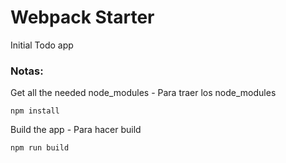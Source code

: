 # Webpack Starter
Initial Todo app

### Notas:
Get all the needed node_modules - Para traer los node_modules
```
npm install
```

Build the app - Para hacer build
```
npm run build
```
